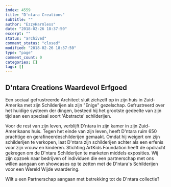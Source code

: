 ```yaml
---
index: 4559
title: "D'ntara Creations"
subtitle: ""
author: "EzzyHarmless"
date: "2018-02-26 18:37:50"
excerpt: ""
status: "archived"
comment_status: "closed"
modified: "2018-02-26 18:37:50"
type: "page"
comment_count: 0
categories: []
tags: []
---
```


## D'ntara Creations <span class="has-text-calm is-size-4">Waardevol Erfgoed</span>

Een sociaal gefrustreerde Architect sluit zichzelf op in zijn huis in Zuid-Amerika met zijn Schilderijen als zijn "Enige" gezelschap. Gefrustreerd over het huidige systeem der dingen, besteed hij het grootste gedeelte van zijn tijd aan een speciaal soort 'Abstracte' schilderijen.

Voor de rest van zijn leven, verblijft D'ntara in zijn kamer in zijn Zuid-Amerikaans huis. Tegen het einde van zijn leven, heeft D'ntara ruim 650 prachtige en gerafineerdeschilderijen gemaakt. Omdat hij weigert om zijn schilderijen te verkopen, laat D'ntara zijn schilderijen achter als een erfenis voor zijn vrouw en kinderen. Stichting ArtKids Foundation heeft de opdracht gekregen om de D'ntara Schilderijen te marketen middels exposities. Wij zijn opzoek naar bedrijven of individuen die een partnerschap met ons willen aangaan om showcases op te zetten met de D'ntara's Schilderijen voor een Wereld Wijde waardering.

Wilt u een Partnerschap aangaan met betrekking tot de D'ntara collectie?